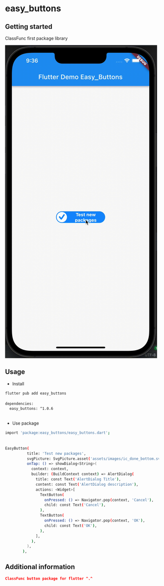 # easy_buttons

## Getting started

ClassFunc first package library

![](demo_easy_buttons.gif)

## Usage

- Install

```bash
flutter pub add easy_buttons

dependencies:
  easy_buttons: ^1.0.6
  
```

- Use package

```bash
import 'package:easy_buttons/easy_buttons.dart';


EasyButton(
          title: 'Test new packages',
          svgPicture: SvgPicture.asset('assets/images/ic_done_bottom.svg', width: 30, height: 32),
          onTap: () => showDialog<String>(
            context: context,
            builder: (BuildContext context) => AlertDialog(
              title: const Text('AlertDialog Title'),
              content: const Text('AlertDialog description'),
              actions: <Widget>[
                TextButton(
                  onPressed: () => Navigator.pop(context, 'Cancel'),
                  child: const Text('Cancel'),
                ),
                TextButton(
                  onPressed: () => Navigator.pop(context, 'OK'),
                  child: const Text('OK'),
                ),
              ],
            ),
          ),
        ),
```

## Additional information

```json
ClassFunc button package for flutter ^.^
```